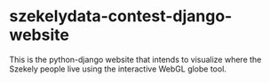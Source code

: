 # szekelydata-contest-django-website
This is the python-django website that intends to visualize where the Szekely people live using the interactive WebGL globe tool.
